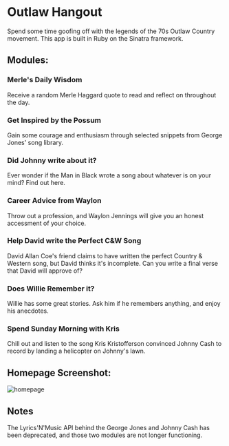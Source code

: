 # Outlaw Hangout
Spend some time goofing off with the legends of the 70s Outlaw Country movement. This app is built in Ruby on the Sinatra framework.

## Modules:

### Merle's Daily Wisdom
Receive a random Merle Haggard quote to read and reflect on throughout the day.

### Get Inspired by the Possum
Gain some courage and enthusiasm through selected snippets from George Jones' song library.

### Did Johnny write about it?
Ever wonder if the Man in Black wrote a song about whatever is on your mind? Find out here.

### Career Advice from Waylon
Throw out a profession, and Waylon Jennings will give you an honest accessment of your choice.

### Help David write the Perfect C&W Song
David Allan Coe's friend claims to have written the perfect Country & Western song, but David thinks it's incomplete. Can you write a final verse that David will approve of?

### Does Willie Remember it?
Willie has some great stories. Ask him if he remembers anything, and enjoy his anecdotes.

### Spend Sunday Morning with Kris
Chill out and listen to the song Kris Kristofferson convinced Johnny Cash to record by landing a helicopter on Johnny's lawn.

## Homepage Screenshot:

![homepage](public/imgs/homepage.png)

## Notes

The Lyrics'N'Music API behind the George Jones and Johnny Cash has been deprecated, and those two modules are not longer functioning.
